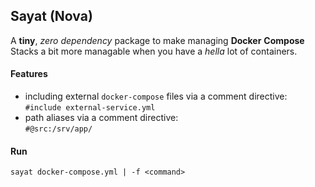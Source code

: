 ## Sayat (Nova)

A __tiny__, _zero_ _dependency_ package to make managing __Docker__ __Compose__ Stacks a bit more managable when you have a _hella_ lot of containers.

#### Features
- including external `docker-compose` files via a comment directive:   
`#include external-service.yml`
- path aliases via a comment directive:   
`#@src:/srv/app/`

#### Run
`sayat docker-compose.yml | -f <command>`